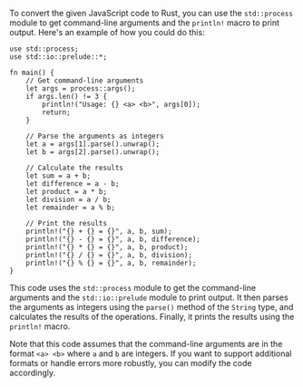 To convert the given JavaScript code to Rust, you can use the `std::process` module to get command-line arguments and the `println!` macro to print output. Here's an example of how you could do this:
```
use std::process;
use std::io::prelude::*;

fn main() {
    // Get command-line arguments
    let args = process::args();
    if args.len() != 3 {
        println!("Usage: {} <a> <b>", args[0]);
        return;
    }

    // Parse the arguments as integers
    let a = args[1].parse().unwrap();
    let b = args[2].parse().unwrap();

    // Calculate the results
    let sum = a + b;
    let difference = a - b;
    let product = a * b;
    let division = a / b;
    let remainder = a % b;

    // Print the results
    println!("{} + {} = {}", a, b, sum);
    println!("{} - {} = {}", a, b, difference);
    println!("{} * {} = {}", a, b, product);
    println!("{} / {} = {}", a, b, division);
    println!("{} % {} = {}", a, b, remainder);
}
```
This code uses the `std::process` module to get the command-line arguments and the `std::io::prelude` module to print output. It then parses the arguments as integers using the `parse()` method of the `String` type, and calculates the results of the operations. Finally, it prints the results using the `println!` macro.

Note that this code assumes that the command-line arguments are in the format `<a> <b>` where `a` and `b` are integers. If you want to support additional formats or handle errors more robustly, you can modify the code accordingly.
